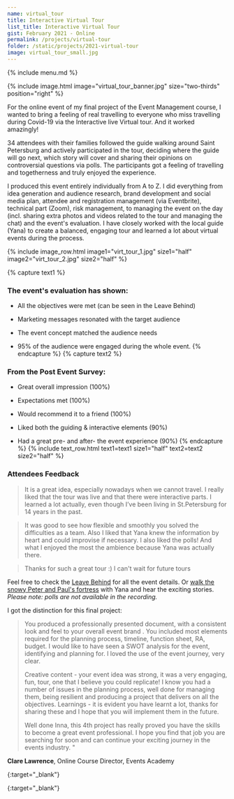 ```yaml
---
name: virtual_tour
title: Interactive Virtual Tour
list_title: Interactive Virtual Tour
gist: February 2021 - Online
permalink: /projects/virtual-tour
folder: /static/projects/2021-virtual-tour
image: virtual_tour_small.jpg
---
```


{% include menu.md %}

{% 
include image.html 
    image="virtual_tour_banner.jpg" 
    size="two-thirds" 
    position="right" 
%}

For the online event of my final project of the Event Management course, I wanted to bring a feeling of real travelling to everyone who miss travelling during Covid-19 via the Interactive live Virtual tour. And it worked amazingly!

34 attendees with their families followed the guide walking around Saint Petersburg and actively participated in the tour, deciding where the guide will go next, which story will cover and sharing their opinions on controversial questions via polls. The participants got a feeling of travelling and togetherness and truly enjoyed the experience.


I produced this event entirely individually from A to Z. I did everything from idea generation and audience research, brand development and social media plan, attendee and registration management (via Eventbrite), technical part (Zoom), risk management, to managing the event on the day (incl. sharing extra photos and videos related to the tour and managing the chat) and the event's evaluation. I have closely worked with the local guide (Yana) to create a balanced, engaging tour and learned a lot about virtual events during the process.

{% include image_row.html 
    image1="virt_tour_1.jpg" size1="half"
    image2="virt_tour_2.jpg" size2="half"
%}

{% capture text1 %}
### The event's evaluation has shown:

- All the objectives were met (can be seen in the Leave Behind)

- Marketing messages resonated with the target audience

- The event concept matched the audience needs

- 95% of the audience were engaged during the whole event.
{% endcapture %}
{% capture text2 %}
### From the Post Event Survey:

- Great overall impression (100%)

- Expectations met (100%)

- Would recommend it to a friend (100%)

- Liked both the guiding & interactive elements (90%)

- Had a great pre- and after- the event experience (90%)
{% endcapture %}
{% include text_row.html 
    text1=text1 size1="half"
    text2=text2 size2="half"
%}

### Attendees Feedback

> It is a great idea, especially nowadays when we cannot travel. I really liked that the tour was live and that there were interactive parts. I learned a lot actually, even though I’ve been living in St.Petersburg for 14 years in the past.

> It was good to see how flexible and smoothly you solved the difficulties as a team. Also I liked that Yana knew the information by heart and could improvise if necessary. I also liked the polls! And what I enjoyed the most the ambience because Yana was actually there.

> Thanks for such a great tour :) I can't wait for future tours

Feel free to check the [Leave Behind][leave_behind] for all the event details.
Or [walk the snowy Peter and Paul's fortress][youtube_video] with Yana and hear the exciting stories.
<br/>_Please note: polls are not available in the recording._

I got the distinction for this final project:

> You produced a professionally presented document, with a consistent look and feel to your overall event brand . You included most elements required for the planning process, timeline, function sheet, RA, budget. I would like to have seen a SWOT analysis for the event, identifying and planning for. I loved the use of the event journey, very clear. 
>
> Creative content - your event idea was strong, it was a very engaging, fun, tour, one that I believe you could replicate! I know you had a number of issues in the planning process, well done for managing them, being resilient and producing a project that delivers on all the objectives.
> Learnings - it is evident you have learnt a lot, thanks for sharing these and I hope that you will implement them in the future.
> 
> Well done Inna, this 4th project has really proved you have the skills to become a great event professional. I hope you find that job you are searching for soon and can continue your exciting journey in the events industry. "

**Clare Lawrence**, Online Course Director, Events Academy

[leave_behind]: /static/projects/2021-virtual-tour/LeaveBehind_VurtualTour.pdf "Download PDF"
{:target="_blank"}

[youtube_video]: https://www.youtube.com/watch?v=gDSmq4RMhUk "See the video"
{:target="_blank"}
